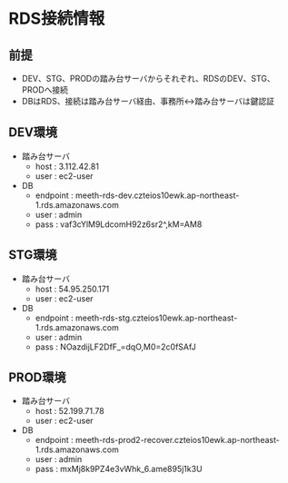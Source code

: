 # RDS接続情報

## 前提

- DEV、STG、PRODの踏み台サーバからそれぞれ、RDSのDEV、STG、PRODへ接続
- DBはRDS、接続は踏み台サーバ経由、事務所↔踏み台サーバは鍵認証

## DEV環境
- 踏み台サーバ
  - host : 3.112.42.81
  - user : ec2-user
- DB
  - endpoint : meeth-rds-dev.czteios10ewk.ap-northeast-1.rds.amazonaws.com
  - user : admin
  - pass : vaf3cYlM9LdcomH92z6sr2^,kM=AM8

## STG環境
- 踏み台サーバ
  - host : 54.95.250.171
  - user : ec2-user
- DB
  - endpoint : meeth-rds-stg.czteios10ewk.ap-northeast-1.rds.amazonaws.com
  - user : admin
  - pass : NOazdijLF2DfF_=dqO,M0=2c0fSAfJ

## PROD環境
- 踏み台サーバ
  - host : 52.199.71.78
  - user : ec2-user
- DB
  - endpoint : meeth-rds-prod2-recover.czteios10ewk.ap-northeast-1.rds.amazonaws.com
  - user : admin
  - pass : mxMj8k9PZ4e3vWhk_6.ame895j1k3U
